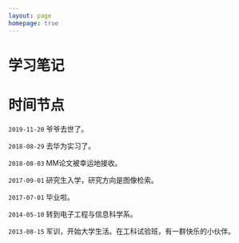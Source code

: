 ```yaml
---
layout: page
homepage: true
---
```



# 学习笔记

# 时间节点

`2019-11-20` 爷爷去世了。

`2018-08-29` 去华为实习了。

`2018-08-03` MM论文被幸运地接收。

`2017-09-01` 研究生入学，研究方向是图像检索。

`2017-07-01` 毕业啦。

`2014-05-10` 转到电子工程与信息科学系。

`2013-08-15` 军训，开始大学生活。在工科试验班，有一群快乐的小伙伴。